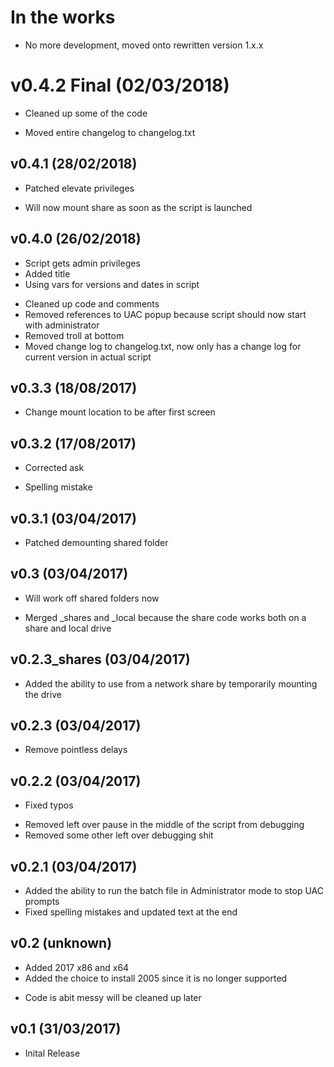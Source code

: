 # In the works
- No more development, moved onto rewritten version 1.x.x

# v0.4.2 Final (02/03/2018)
+ Cleaned up some of the code
- Moved entire changelog to changelog.txt

## v0.4.1 (28/02/2018)
+ Patched elevate privileges
- Will now mount share as soon as the script is launched

## v0.4.0 (26/02/2018)
+ Script gets admin privileges
+ Added title
+ Using vars for versions and dates in script
- Cleaned up code and comments
- Removed references to UAC popup because script should now start with administrator
- Removed troll at bottom
- Moved change log to changelog.txt, now only has a change log for current version in actual script

## v0.3.3 (18/08/2017)
- Change mount location to be after first screen

## v0.3.2 (17/08/2017)
+ Corrected ask
- Spelling mistake

## v0.3.1 (03/04/2017)
+ Patched demounting shared folder

## v0.3 (03/04/2017)
+ Will work off shared folders now
- Merged _shares and _local because the share code works both on a share and local drive

## v0.2.3_shares (03/04/2017)
+ Added the ability to use from a network share by temporarily mounting the drive

## v0.2.3 (03/04/2017)
- Remove pointless delays

## v0.2.2 (03/04/2017)
+ Fixed typos
- Removed left over pause in the middle of the script from debugging
- Removed some other left over debugging shit

## v0.2.1 (03/04/2017)
+ Added the ability to run the batch file in Administrator mode to stop UAC prompts
+ Fixed spelling mistakes and updated text at the end

## v0.2 (unknown)
+ Added 2017 x86 and x64
+ Added the choice to install 2005 since it is no longer supported
- Code is abit messy will be cleaned up later

## v0.1 (31/03/2017)
+ Inital Release